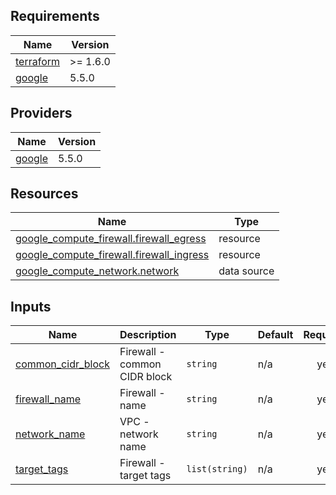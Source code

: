 <!-- BEGIN_TF_DOCS -->
## Requirements

| Name | Version |
|------|---------|
| <a name="requirement_terraform"></a> [terraform](#requirement\_terraform) | >= 1.6.0 |
| <a name="requirement_google"></a> [google](#requirement\_google) | 5.5.0 |

## Providers

| Name | Version |
|------|---------|
| <a name="provider_google"></a> [google](#provider\_google) | 5.5.0 |

## Resources

| Name | Type |
|------|------|
| [google_compute_firewall.firewall_egress](https://registry.terraform.io/providers/hashicorp/google/5.5.0/docs/resources/compute_firewall) | resource |
| [google_compute_firewall.firewall_ingress](https://registry.terraform.io/providers/hashicorp/google/5.5.0/docs/resources/compute_firewall) | resource |
| [google_compute_network.network](https://registry.terraform.io/providers/hashicorp/google/5.5.0/docs/data-sources/compute_network) | data source |

## Inputs

| Name | Description | Type | Default | Required |
|------|-------------|------|---------|:--------:|
| <a name="input_common_cidr_block"></a> [common\_cidr\_block](#input\_common\_cidr\_block) | Firewall - common CIDR block | `string` | n/a | yes |
| <a name="input_firewall_name"></a> [firewall\_name](#input\_firewall\_name) | Firewall - name | `string` | n/a | yes |
| <a name="input_network_name"></a> [network\_name](#input\_network\_name) | VPC - network name | `string` | n/a | yes |
| <a name="input_target_tags"></a> [target\_tags](#input\_target\_tags) | Firewall - target tags | `list(string)` | n/a | yes |
<!-- END_TF_DOCS -->
